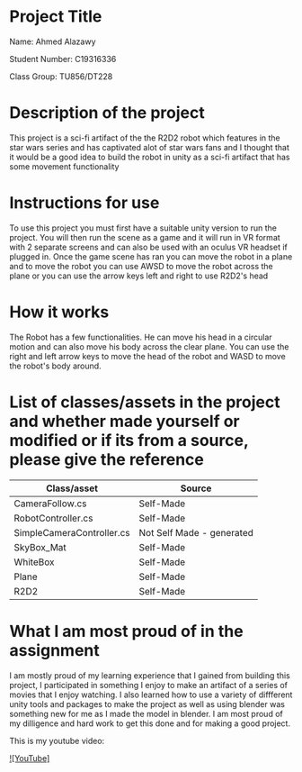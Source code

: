 # Project Title

Name: Ahmed Alazawy

Student Number: C19316336

Class Group: TU856/DT228

# Description of the project

This project is a sci-fi artifact of the the R2D2 robot which features in the star wars series and has captivated alot of star wars fans and I thought that it would be a good idea to build the robot in unity as a sci-fi artifact that has some movement functionality

# Instructions for use

To use this project you must first have a suitable unity version to run the project. You will then run the scene as a game and it will run in VR format with 2 separate screens and can also be used with an oculus VR headset if plugged in. Once the game scene has ran you can move the robot in a plane and to move the robot you can use AWSD to move the robot across the plane or you can use the arrow keys left and right to use R2D2's head

# How it works

The Robot has a few functionalities. He can move his head in a circular motion and can also move his body across the clear plane. You can use the right and left arrow keys to move the head of the robot and WASD to move the robot's body around.

# List of classes/assets in the project and whether made yourself or modified or if its from a source, please give the reference

| Class/asset | Source |
|-----------|-----------|
| CameraFollow.cs | Self-Made |
| RobotController.cs | Self-Made |
| SimpleCameraController.cs | Not Self Made - generated |
| SkyBox_Mat | Self-Made |
| WhiteBox | Self-Made |
| Plane | Self-Made |
| R2D2 | Self-Made |

# What I am most proud of in the assignment

I am mostly proud of my learning experience that I gained from building this project, I participated in something I enjoy to make an artifact of a series of movies that I enjoy watching. I also learned how to use a variety of diffferent unity tools and packages to make the project as well as using blender was something new for me as I made the model in blender. I am most proud of my dilligence and hard work to get this done and for making a good project.

This is my youtube video:

[![YouTube]](https://youtu.be/nYHtWvfRBeg)
